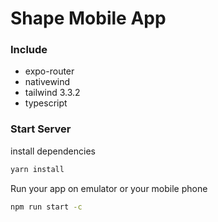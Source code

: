 # Shape Mobile App
### Include
- expo-router
- nativewind
- tailwind 3.3.2
- typescript

### Start Server
install dependencies
```bash
yarn install
```
Run your app on emulator or your mobile phone
```bash
npm run start -c
```